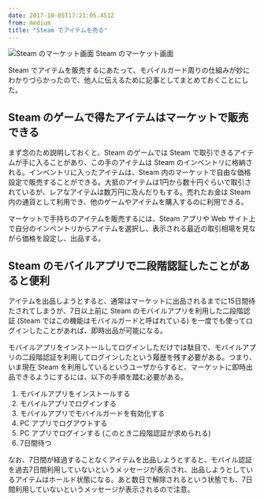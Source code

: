 ```yaml
---
date: 2017-10-05T17:21:05.451Z
from: medium
title: "Steam でアイテムを売る"
---
```


![Steam のマーケット画面](https://cdn-images-1.medium.com/max/800/1*SfA7p5pC4V0R89UPsXNmcQ.png)
Steam のマーケット画面

Steam でアイテムを販売するにあたって、モバイルガード周りの仕組みが妙にわかりづらかったので、他人に伝えるために記事としてまとめておくことにした。

## Steam のゲームで得たアイテムはマーケットで販売できる

まず念のため説明しておくと、Steam のゲームでは Steam で取引できるアイテムが手に入ることがあり、この手のアイテムは Steam のインベントリに格納される。インベントリに入ったアイテムは、Steam 内のマーケットで自由な価格設定で販売することができる。大抵のアイテムは1円から数十円ぐらいで取引されているが、レアなアイテムは数万円に及んだりもする。売れたお金は Steam 内の通貨として利用でき、他のゲームやアイテムを購入するのに利用できる。

マーケットで手持ちのアイテムを販売するには、Steam アプリや Web サイト上で自分のインベントリからアイテムを選択し、表示される最近の取引相場を見ながら価格を設定し、出品する。

## Steam のモバイルアプリで二段階認証したことがあると便利

アイテムを出品しようとすると、通常はマーケットに出品されるまでに15日間待たされてしまうが、7日以上前に Steam のモバイルアプリを利用した二段階認証 (Steam ではこの機能はモバイルガードと呼ばれている) を一度でも使ってログインしたことがあれば、即時出品が可能になる。

モバイルアプリをインストールしてログインしただけでは駄目で、モバイルアプリの二段階認証を利用してログインしたという履歴を残す必要がある。つまり、いま現在 Steam を利用しているというユーザからすると、マーケットに即時出品できるようにするには、以下の手順を踏む必要がある。

1.  モバイルアプリをインストールする
2.  モバイルアプリでログインする
3.  モバイルアプリでモバイルガードを有効化する
4.  PC アプリでログアウトする
5.  PC アプリでログインする (このとき二段階認証が求められる)
6.  7日間待つ

なお、7日間が経過することなくアイテムを出品しようとすると、モバイル認証を過去7日間利用していないというメッセージが表示され、出品しようとしているアイテムはホールド状態になる。あと数日で解除されるという状態でも、7日間利用していないというメッセージが表示されるので注意。
